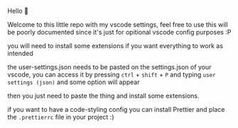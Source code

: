 Hello 👋

Welcome to this little repo with my vscode settings, feel free to use
this will be poorly documented since it's just for opitional vscode config purposes :P

you will need to install some extensions if you want everything to work as intended

the user-settings.json needs to be pasted on the settings.json of your vscode, you can access it by pressing `ctrl` + `shift` + `P` and typing `user settings (json)` and some option will appear

then you just need to paste the thing and install some extensions.

if you want to have a code-styling config you can install Prettier and place the `.prettierrc` file in your project :) 
